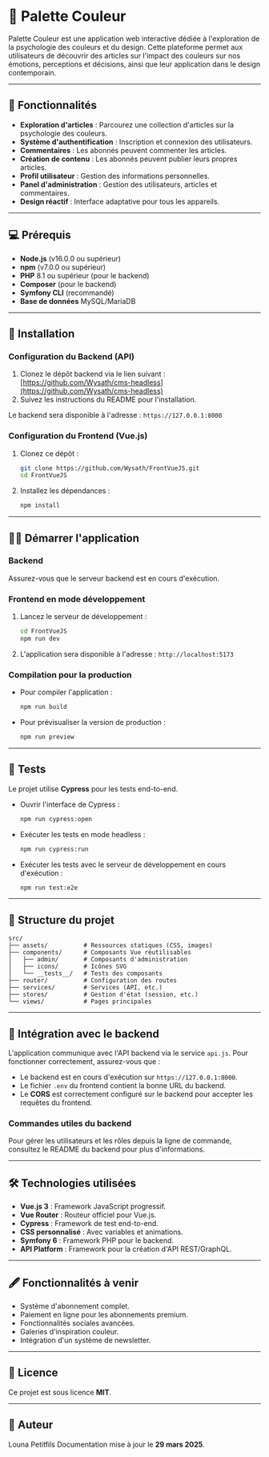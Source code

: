 # 📝 Palette Couleur

Palette Couleur est une application web interactive dédiée à l'exploration de la psychologie des couleurs et du design. Cette plateforme permet aux utilisateurs de découvrir des articles sur l'impact des couleurs sur nos émotions, perceptions et décisions, ainsi que leur application dans le design contemporain.

---

## 🚀 Fonctionnalités

- **Exploration d'articles** : Parcourez une collection d'articles sur la psychologie des couleurs.
- **Système d'authentification** : Inscription et connexion des utilisateurs.
- **Commentaires** : Les abonnés peuvent commenter les articles.
- **Création de contenu** : Les abonnés peuvent publier leurs propres articles.
- **Profil utilisateur** : Gestion des informations personnelles.
- **Panel d'administration** : Gestion des utilisateurs, articles et commentaires.
- **Design réactif** : Interface adaptative pour tous les appareils.

---

## 💻 Prérequis

- **Node.js** (v16.0.0 ou supérieur)
- **npm** (v7.0.0 ou supérieur)
- **PHP** 8.1 ou supérieur (pour le backend)
- **Composer** (pour le backend)
- **Symfony CLI** (recommandé)
- **Base de données** MySQL/MariaDB

---

## 🔧 Installation

### Configuration du Backend (API)

1. Clonez le dépôt backend via le lien suivant :  
   [https://github.com/Wysath/cms-headless](https://github.com/Wysath/cms-headless)
2. Suivez les instructions du README pour l'installation.

Le backend sera disponible à l'adresse : `https://127.0.0.1:8000`

### Configuration du Frontend (Vue.js)

1. Clonez ce dépôt :
   ```bash
   git clone https://github.com/Wysath/FrontVueJS.git
   cd FrontVueJS
   ```
2. Installez les dépendances :
   ```bash
   npm install
   ```

---

## 🏃‍♂️ Démarrer l'application

### Backend

Assurez-vous que le serveur backend est en cours d'exécution.

### Frontend en mode développement

1. Lancez le serveur de développement :
   ```bash
   cd FrontVueJS
   npm run dev
   ```
2. L'application sera disponible à l'adresse : `http://localhost:5173`

### Compilation pour la production

- Pour compiler l'application :
  ```bash
  npm run build
  ```
- Pour prévisualiser la version de production :
  ```bash
  npm run preview
  ```

---

## 🧪 Tests

Le projet utilise **Cypress** pour les tests end-to-end.

- Ouvrir l'interface de Cypress :
  ```bash
  npm run cypress:open
  ```
- Exécuter les tests en mode headless :
  ```bash
  npm run cypress:run
  ```
- Exécuter les tests avec le serveur de développement en cours d'exécution :
  ```bash
  npm run test:e2e
  ```

---

## 📁 Structure du projet

```plaintext
src/
├── assets/          # Ressources statiques (CSS, images)
├── components/      # Composants Vue réutilisables
│   ├── admin/       # Composants d'administration
│   ├── icons/       # Icônes SVG
│   └── __tests__/   # Tests des composants
├── router/          # Configuration des routes
├── services/        # Services (API, etc.)
├── stores/          # Gestion d'état (session, etc.)
└── views/           # Pages principales
```

---

## 🔄 Intégration avec le backend

L'application communique avec l'API backend via le service `api.js`. Pour fonctionner correctement, assurez-vous que :

- Le backend est en cours d'exécution sur `https://127.0.0.1:8000`.
- Le fichier `.env` du frontend contient la bonne URL du backend.
- Le **CORS** est correctement configuré sur le backend pour accepter les requêtes du frontend.

### Commandes utiles du backend

Pour gérer les utilisateurs et les rôles depuis la ligne de commande, consultez le README du backend pour plus d'informations.

---

## 🛠️ Technologies utilisées

- **Vue.js 3** : Framework JavaScript progressif.
- **Vue Router** : Routeur officiel pour Vue.js.
- **Cypress** : Framework de test end-to-end.
- **CSS personnalisé** : Avec variables et animations.
- **Symfony 6** : Framework PHP pour le backend.
- **API Platform** : Framework pour la création d'API REST/GraphQL.

---

## 🖋️ Fonctionnalités à venir

- Système d'abonnement complet.
- Paiement en ligne pour les abonnements premium.
- Fonctionnalités sociales avancées.
- Galeries d'inspiration couleur.
- Intégration d'un système de newsletter.

---

## 📜 Licence

Ce projet est sous licence **MIT**.

---

## 👤 Auteur

Louna Petitfils
Documentation mise à jour le **29 mars 2025**.
